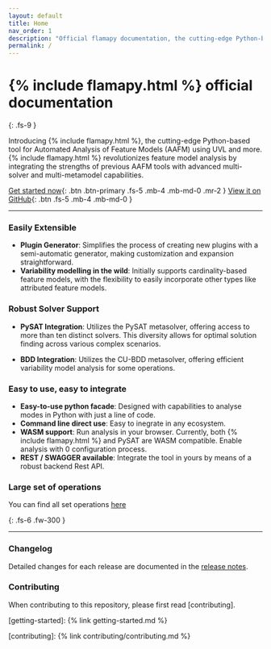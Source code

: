 ```yaml
---
layout: default
title: Home
nav_order: 1
description: "Official flamapy documentation, the cutting-edge Python-based tool for Automatic Analysis of Feature Models (AAFM)."
permalink: /
---
```



# {% include flamapy.html %} official documentation
{: .fs-9 }

Introducing {% include flamapy.html %}, the cutting-edge Python-based tool for Automated Analysis of Feature Models (AAFM) using UVL and more. {% include flamapy.html %} revolutionizes feature model analysis by integrating the strengths of previous AAFM tools with advanced multi-solver and multi-metamodel capabilities. 

[Get started now](getting-started){: .btn .btn-primary .fs-5 .mb-4 .mb-md-0 .mr-2 }
[View it on GitHub][flamapy repo]{: .btn .fs-5 .mb-4 .mb-md-0 }

---

### <i class="fa-solid fa-puzzle-piece"></i> Easily Extensible
* **Plugin Generator**: Simplifies the process of creating new plugins with a semi-automatic generator, making customization and expansion straightforward.
* **Variability modelling in the wild**: Initially supports cardinality-based feature models, with the flexibility to easily incorporate other types like attributed feature models.

### <i class="fa-solid fa-life-ring"></i> Robust Solver Support

* **PySAT Integration**: Utilizes the PySAT metasolver, offering access to more than ten distinct solvers. This diversity allows for optimal solution finding across various complex scenarios.

* **BDD Integration**: Utilizes the CU-BDD metasolver, offering efficient variability model analysis for some operations. 

### <i class="fa-brands fa-searchengin"></i> Easy to use, easy to integrate

* **Easy-to-use python facade**: Designed with capabilities to analyse modes in Python with just a line of code.
* **Command line direct use**: Easy to inegrate in any ecosystem.
* **WASM support**: Run analysis in your browser. Currently, both {% include flamapy.html %} and PySAT are WASM compatible. Enable analysis with 0 configuration process.
* **REST / SWAGGER available**: Integrate the tool in yours by means of a robust backend Rest API.

### <i class="fa-solid fa-calculator"></i> Large set of operations

You can find all set operations [here](/framework/operations/)

{: .fs-6 .fw-300 }


---

### Changelog

Detailed changes for each release are documented in the [release notes].

### Contributing

When contributing to this repository, please first read [contributing].

[^1]: The [source file for this page] uses all three markup languages.

[^2]: [It can take up to 10 minutes for changes to your site to publish after you push the changes to GitHub](https://docs.github.com/en/pages/setting-up-a-github-pages-site-with-jekyll/creating-a-github-pages-site-with-jekyll#creating-your-site).

[Jekyll]: https://jekyllrb.com
[Markdown]: https://daringfireball.net/projects/markdown/
[Liquid]: https://github.com/Shopify/liquid/wiki
[Front matter]: https://jekyllrb.com/front-matter/
[Jekyll configuration]: https://jekyllrb.com/configuration/
[source file for this page]: https://github.com/just-the-docs/just-the-docs/blob/main/index.md
[Just the Docs Template]: https://just-the-docs.github.io/just-the-docs-template/
[Just the Docs]: https://just-the-docs.com
[flamapy repo]: https://github.com/flamapy/
[Just the Docs README]: https://github.com/just-the-docs/just-the-docs/blob/main/README.md
[GitHub Pages]: https://pages.github.com/
[Template README]: https://github.com/just-the-docs/just-the-docs-template/blob/main/README.md
[GitHub Pages / Actions workflow]: https://github.blog/changelog/2022-07-27-github-pages-custom-github-actions-workflows-beta/

[use the template]: https://github.com/just-the-docs/just-the-docs-template/generate

[getting-started]: {% link getting-started.md %}

[release notes]: https://github.com/flamapy/flamapy_fw/releases

[contributing]: {%  link contributing/contributing.md %}